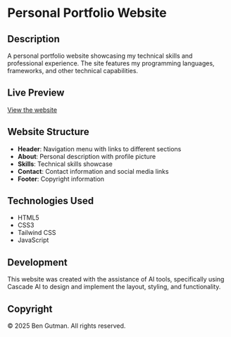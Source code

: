 # Personal Portfolio Website

## Description

A personal portfolio website showcasing my technical skills and professional experience. The site features my programming languages, frameworks, and other technical capabilities.

## Live Preview

[View the website](https://ben9730.github.io/portfolio/)

## Website Structure

- **Header**: Navigation menu with links to different sections
- **About**: Personal description with profile picture
- **Skills**: Technical skills showcase
- **Contact**: Contact information and social media links
- **Footer**: Copyright information

## Technologies Used

- HTML5
- CSS3
- Tailwind CSS
- JavaScript

## Development

This website was created with the assistance of AI tools, specifically using Cascade AI to design and implement the layout, styling, and functionality.

## Copyright

© 2025 Ben Gutman. All rights reserved.
